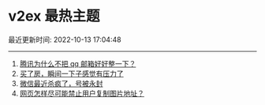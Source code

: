 # v2ex 最热主题

最近更新时间: 2022-10-13 17:04:48

--- 
1. [腾讯为什么不把 qq 邮箱好好整一下？](https://www.v2ex.com/t/886502) 
2. [买了房，瞬间一下子感觉有压力了](https://www.v2ex.com/t/886535) 
3. [微信最近杀疯了，号被永封](https://www.v2ex.com/t/886555) 
4. [网页怎样尽可能禁止用户复制图片地址？](https://www.v2ex.com/t/886546) 
